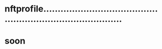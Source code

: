 # nftprofile.................................................................................
# soon

